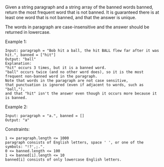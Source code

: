 Given a string paragraph and a string array of the banned words banned, return the most frequent word that is not banned. It is guaranteed there is at least one word that is not banned, and that the answer is unique.

The words in paragraph are case-insensitive and the answer should be returned in lowercase.

Example 1:

    Input: paragraph = "Bob hit a ball, the hit BALL flew far after it was hit.", banned = ["hit"]
    Output: "ball"
    Explanation:
    "hit" occurs 3 times, but it is a banned word.
    "ball" occurs twice (and no other word does), so it is the most frequent non-banned word in the paragraph.
    Note that words in the paragraph are not case sensitive,
    that punctuation is ignored (even if adjacent to words, such as "ball,"),
    and that "hit" isn't the answer even though it occurs more because it is banned.

Example 2:

    Input: paragraph = "a.", banned = []
    Output: "a"

Constraints:

    1 <= paragraph.length <= 1000
    paragraph consists of English letters, space ' ', or one of the symbols: "!?',;.".
    0 <= banned.length <= 100
    1 <= banned[i].length <= 10
    banned[i] consists of only lowercase English letters.
